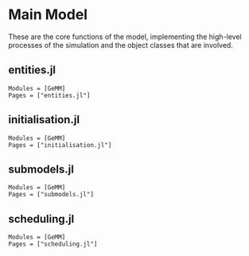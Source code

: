 # Main Model

These are the core functions of the model, implementing the high-level processes
of the simulation and the object classes that are involved.

## entities.jl

```@autodocs
Modules = [GeMM]
Pages = ["entities.jl"]
```

## initialisation.jl

```@autodocs
Modules = [GeMM]
Pages = ["initialisation.jl"]
```

## submodels.jl

```@autodocs
Modules = [GeMM]
Pages = ["submodels.jl"]
```

## scheduling.jl

```@autodocs
Modules = [GeMM]
Pages = ["scheduling.jl"]
```
